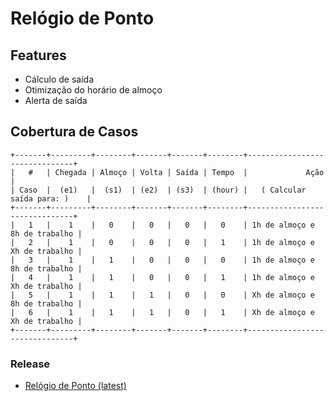 # Relógio de Ponto

## Features

* Cálculo de saída
* Otimização do horário de almoço
* Alerta de saída

## Cobertura de Casos

```
+-------+---------+--------+-------+-------+--------+-------------------------------+
|   #   | Chegada | Almoço | Volta | Saída | Tempo  |             Ação              |
| Caso  |  (e1)   |  (s1)  | (e2)  | (s3)  | (hour) |   ( Calcular saída para: )    |
+-------+---------+--------+-------+-------+--------+-------------------------------+
|   1   |    1    |   0    |   0   |   0   |   0    | 1h de almoço e 8h de trabalho |
|   2   |    1    |   0    |   0   |   0   |   1    | 1h de almoço e Xh de trabalho |
|   3   |    1    |   1    |   0   |   0   |   0    | 1h de almoço e 8h de trabalho |
|   4   |    1    |   1    |   0   |   0   |   1    | 1h de almoço e Xh de trabalho |
|   5   |    1    |   1    |   1   |   0   |   0    | Xh de almoço e 8h de trabalho |
|   6   |    1    |   1    |   1   |   0   |   1    | Xh de almoço e Xh de trabalho |
+-------+---------+--------+-------+-------+--------+-------------------------------+
```

### Release

* [Relógio de Ponto (latest)](https://github.com/gustavocelani/relogio_de_ponto/raw/master/release/Rel%C3%B3gio%20de%20Ponto.exe)
